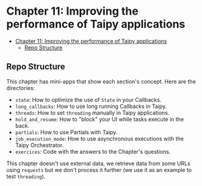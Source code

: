 # Chapter 11: Improving the performance of Taipy applications

- [Chapter 11: Improving the performance of Taipy applications](#chapter-11-improving-the-performance-of-taipy-applications)
  - [Repo Structure](#repo-structure)

## Repo Structure

This chapter has mini-apps that show each section's concept. Here are the directories:

- `state`: How to optimize the use of `State` in your Callbacks.
- `long_callbacks`: How to use long running Callbacks in Taipy.
- `threads`: How to set `threading` manually in Taipy applications.
- `hold_and_resume`: How to "block" your UI while tasks execute in the back.
- `partials`: How to use Partials with Taipy.
- `job_execution_mode`: How to use asynchronous executions with the Taipy Orchestrator.
- `exercices`: Code with the answers to the Chapter's questions.

This chapter doesn't use external data, we retrieve data from some URLs using `requests` but we don't process it further (we use it as an example to test `threading`).
